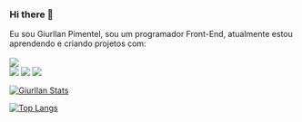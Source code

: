 ### Hi there 👋

Eu sou Giurllan Pimentel, sou um programador Front-End, atualmente estou aprendendo e criando projetos com:
<br>
<br>
<img src= "https://img.shields.io/badge/HTML5-E34F26?style=for-the-badge&logo=html5&logoColor=white"/>  
<img src= "https://img.shields.io/badge/CSS3-1572B6?style=for-the-badge&logo=css3&logoColor=white"/>
<img src= "https://img.shields.io/badge/JavaScript-323330?style=for-the-badge&logo=javascript&logoColor=F7DF1E"/>
<img src= "https://img.shields.io/badge/React-20232A?style=for-the-badge&logo=react&logoColor=61DAFB"/>

[![Giurllan Stats ](https://github-readme-stats.vercel.app/api?username=Giurllanpimentel)](https://github.com/anuraghazra/github-readme-stats)

[![Top Langs](https://github-readme-stats.vercel.app/api/top-langs/?username=Giurllanpimentel)](https://github.com/anuraghazra/github-readme-stats)
